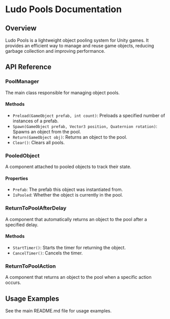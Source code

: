 # Ludo Pools Documentation

## Overview

Ludo Pools is a lightweight object pooling system for Unity games. It provides an efficient way to manage and reuse game objects, reducing garbage collection and improving performance.

## API Reference

### PoolManager

The main class responsible for managing object pools.

#### Methods

- `Preload(GameObject prefab, int count)`: Preloads a specified number of instances of a prefab.
- `Spawn(GameObject prefab, Vector3 position, Quaternion rotation)`: Spawns an object from the pool.
- `Return(GameObject obj)`: Returns an object to the pool.
- `Clear()`: Clears all pools.

### PooledObject

A component attached to pooled objects to track their state.

#### Properties

- `Prefab`: The prefab this object was instantiated from.
- `IsPooled`: Whether the object is currently in the pool.

### ReturnToPoolAfterDelay

A component that automatically returns an object to the pool after a specified delay.

#### Methods

- `StartTimer()`: Starts the timer for returning the object.
- `CancelTimer()`: Cancels the timer.

### ReturnToPoolAction

A component that returns an object to the pool when a specific action occurs.

## Usage Examples

See the main README.md file for usage examples.
